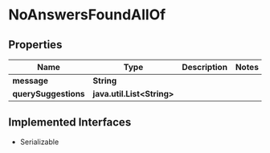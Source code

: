

# NoAnswersFoundAllOf


## Properties

Name | Type | Description | Notes
------------ | ------------- | ------------- | -------------
**message** | **String** |  | 
**querySuggestions** | **java.util.List&lt;String&gt;** |  | 


## Implemented Interfaces

* Serializable


